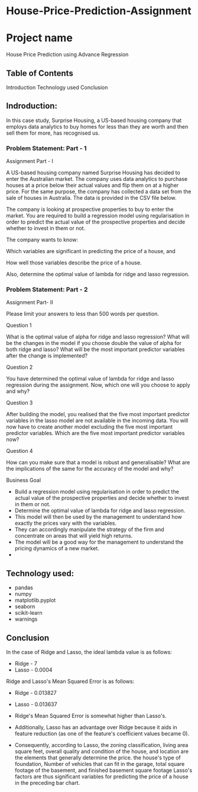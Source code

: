 # House-Price-Prediction-Assignment
# Project name
House Price Prediction using Advance Regression

## Table of Contents
Introduction
Technology used
Conclusion

## Indroduction:
In this case study, Surprise Housing, a US-based housing company that employs data analytics to buy homes for less than they are worth and then sell them for more, has recognised us.

### Problem Statement: Part - 1

Assignment Part - I

A US-based housing company named Surprise Housing has decided to enter the Australian market. The company uses data analytics to purchase houses at a price below their actual values and flip them on at a higher price. For the same purpose, the company has collected a data set from the sale of houses in Australia. The data is provided in the CSV file below.

The company is looking at prospective properties to buy to enter the market. You are required to build a regression model using regularisation in order to predict the actual value of the prospective properties and decide whether to invest in them or not.

The company wants to know:

Which variables are significant in predicting the price of a house, and

How well those variables describe the price of a house.

Also, determine the optimal value of lambda for ridge and lasso regression.

### Problem Statement: Part - 2

Assignment Part- II

Please limit your answers to less than 500 words per question.
 

Question 1

What is the optimal value of alpha for ridge and lasso regression? What will be the changes in the model if you choose double the value of alpha for both ridge and lasso? What will be the most important predictor variables after the change is implemented?


Question 2

You have determined the optimal value of lambda for ridge and lasso regression during the assignment. Now, which one will you choose to apply and why?


Question 3

After building the model, you realised that the five most important predictor variables in the lasso model are not available in the incoming data. You will now have to create another model excluding the five most important predictor variables. Which are the five most important predictor variables now?


Question 4

How can you make sure that a model is robust and generalisable? What are the implications of the same for the accuracy of the model and why?

Business Goal 

- Build a regression model using regularisation in order to predict the actual value of the prospective properties and decide whether to invest in them or not.
- Determine the optimal value of lambda for ridge and lasso regression.
- This model will then be used by the management to understand how exactly the prices vary with the variables.
- They can accordingly manipulate the strategy of the firm and concentrate on areas that will yield high returns.
- The model will be a good way for the management to understand the pricing dynamics of a new market.
- 
   
## Technology used:

- pandas
- numpy
- matplotlib.pyplot
- seaborn
- scikit-learn
- warnings

## Conclusion

In the case of Ridge and Lasso, the ideal lambda value is as follows:

- Ridge -  7
- Lasso -  0.0004 

Ridge and Lasso's Mean Squared Error is as follows:

- Ridge -  0.013827
- Lasso -  0.013637

- Ridge's Mean Squared Error is somewhat higher than Lasso's.
- Additionally, Lasso has an advantage over Ridge because it aids in feature reduction (as one of the feature's coefficient values became 0).
- Consequently, according to Lasso, the zoning classification, living area square feet, overall quality and condition of the house, and location are the elements that generally determine the price. the house's type of foundation, Number of vehicles that can fit in the garage, total square footage of the basement, and finished basement square footage Lasso's factors are thus significant variables for predicting the price of a house in the preceding bar chart.
